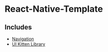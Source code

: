 # React-Native-Template

## Includes
 -   [Navigation](https://reactnavigation.org/)
 -   [UI Kitten Library](https://akveo.github.io/react-native-ui-kitten/)
